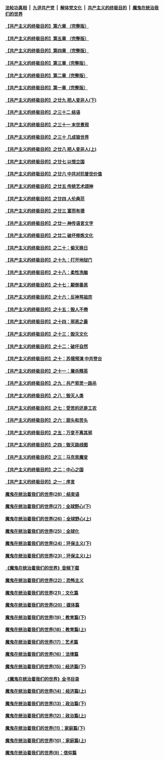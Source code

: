 ####  [法轮功真相](../../../../basic/blob/master/README.md?t=08221113) &nbsp;|&nbsp; [九评共产党](../../../../9ping.md/blob/master/README.md?t=08221113) &nbsp;|&nbsp; [解体党文化](../../../../jtdwh.md/blob/master/README.md?t=08221113)  &nbsp;|&nbsp; [共产主义的终极目的](../../../../gczydzjmd.md/blob/master/README.md?t=08221113) &nbsp;|&nbsp; [魔鬼在统治我们的世界](../../../../mgztzwmdsj.md/blob/master/README.md?t=08221113) 

#### [【共产主义的终极目的】第六章 （完整版）](../pages/nsc422/n11428913.md?t=08221113) 

#### [【共产主义的终极目的】第五章 （完整版）](../pages/nsc422/n11428912.md?t=08221113) 

#### [【共产主义的终极目的】第四章 （完整版）](../pages/nsc422/n11428907.md?t=08221113) 

#### [【共产主义的终极目的】第三章（完整版）](../pages/nsc422/n11428848.md?t=08221113) 

#### [【共产主义的终极目的】第二章（完整版）](../pages/nsc422/n11428831.md?t=08221113) 

#### [【共产主义的终极目的】第一章（完整版）](../pages/nsc422/n11417651.md?t=08221113) 

#### [【共产主义的终极目的】之廿九 把人变非人(下)](../pages/nsc422/n11344140.md?t=08221113) 

#### [【共产主义的终极目的】之三十二 结语](../pages/nsc422/n11360535.md?t=08221113) 

#### [【共产主义的终极目的】之三十一 末世景观](../pages/nsc422/n11351129.md?t=08221113) 

#### [【共产主义的终极目的】之三十 几成狼世界](../pages/nsc422/n11348280.md?t=08221113) 

#### [【共产主义的终极目的】之廿八 把人变非人(上)](../pages/nsc422/n11340492.md?t=08221113) 

#### [【共产主义的终极目的】之廿七 以恨立国](../pages/nsc422/n11336944.md?t=08221113) 

#### [【共产主义的终极目的】之廿六 中共对抗普世价值](../pages/nsc422/n11324785.md?t=08221113) 

#### [【共产主义的终极目的】之廿五 传统艺术颂神](../pages/nsc422/n11296396.md?t=08221113) 

#### [【共产主义的终极目的】之廿四 人伦典范](../pages/nsc422/n11296397.md?t=08221113) 

#### [【共产主义的终极目的】之廿三 富而有德](../pages/nsc422/n11283598.md?t=08221113) 

#### [【共产主义的终极目的】之廿一 神传语言文字](../pages/nsc422/n11263265.md?t=08221113) 

#### [【共产主义的终极目的】之廿二 破坏修炼文化](../pages/nsc422/n11245728.md?t=08221113) 

#### [【共产主义的终极目的】之二十：偷天换日](../pages/nsc422/n11238846.md?t=08221113) 

#### [【共产主义的终极目的】之十九：打开地狱门](../pages/nsc422/n11206376.md?t=08221113) 

#### [【共产主义的终极目的】之十八：柔性洗脑](../pages/nsc422/n11199994.md?t=08221113) 

#### [【共产主义的终极目的】之十七：颠倒善恶](../pages/nsc422/n11179782.md?t=08221113) 

#### [【共产主义的终极目的】之十六：反神骂祖宗](../pages/nsc422/n11166798.md?t=08221113) 

#### [【共产主义的终极目的】之十五：毁人不倦](../pages/nsc422/n11166792.md?t=08221113) 

#### [【共产主义的终极目的】之十四：邪恶之最](../pages/nsc422/n11150249.md?t=08221113) 

#### [【共产主义的终极目的】之十三：毁灭文化](../pages/nsc422/n11135227.md?t=08221113) 

#### [【共产主义的终极目的】之十二：破坏自然](../pages/nsc422/n11135214.md?t=08221113) 

#### [【共产主义的终极目的】之十：苏俄预演 中共登台](../pages/nsc422/n11118424.md?t=08221113) 

#### [【共产主义的终极目的】之十一：屠杀精英](../pages/nsc422/n11118442.md?t=08221113) 

#### [【共产主义的终极目的】之九：共产邪灵一路杀](../pages/nsc422/n11114139.md?t=08221113) 

#### [【共产主义的终极目的】之八：毁灭人类](../pages/nsc422/n11108503.md?t=08221113) 

#### [【共产主义的终极目的】之七：受苦的还是工农](../pages/nsc422/n11101809.md?t=08221113) 

#### [【共产主义的终极目的】之六：甜头和苦头](../pages/nsc422/n11096971.md?t=08221113) 

#### [【共产主义的终极目的】之五：万变不离其邪](../pages/nsc422/n11091285.md?t=08221113) 

#### [【共产主义的终极目的】之四：毁灭路线图](../pages/nsc422/n11086284.md?t=08221113) 

#### [【共产主义的终极目的】之三：马克思魔变](../pages/nsc422/n11061941.md?t=08221113) 

#### [【共产主义的终极目的】之二：中心之国](../pages/nsc422/n11047728.md?t=08221113) 

#### [【共产主义的终极目的】之一：序言](../pages/nsc422/n11086077.md?t=08221113) 

#### [魔鬼在统治着我们的世界(28)：结束语](../pages/nsc422/n10936246.md?t=08221113) 

#### [魔鬼在统治着我们的世界(27)：全球野心(下)](../pages/nsc422/n10928319.md?t=08221113) 

#### [魔鬼在统治着我们的世界(26)：全球野心(上)](../pages/nsc422/n10900318.md?t=08221113) 

#### [魔鬼在统治着我们的世界(25)：全球化](../pages/nsc422/n10788205.md?t=08221113) 

#### [魔鬼在统治着我们的世界(24)：环保主义(下)](../pages/nsc422/n10695307.md?t=08221113) 

#### [魔鬼在统治着我们的世界(23)：环保主义(上)](../pages/nsc422/n10688613.md?t=08221113) 

#### [《魔鬼在统治着我们的世界》音频下载](../pages/nsc422/n10635553.md?t=08221113) 

#### [魔鬼在统治着我们的世界(22)：恐怖主义](../pages/nsc422/n10614727.md?t=08221113) 

#### [魔鬼在统治着我们的世界(21)：文化篇](../pages/nsc422/n10597706.md?t=08221113) 

#### [魔鬼在统治着我们的世界(20)：媒体篇](../pages/nsc422/n10586579.md?t=08221113) 

#### [魔鬼在统治着我们的世界(19)：教育篇(下)](../pages/nsc422/n10564808.md?t=08221113) 

#### [魔鬼在统治着我们的世界(18)：教育篇(上)](../pages/nsc422/n10526970.md?t=08221113) 

#### [魔鬼在统治着我们的世界(17)：艺术篇](../pages/nsc422/n10499093.md?t=08221113) 

#### [魔鬼在统治着我们的世界(16)：法律篇](../pages/nsc422/n10485969.md?t=08221113) 

#### [魔鬼在统治着我们的世界(15)：经济篇(下)](../pages/nsc422/n10469975.md?t=08221113) 

#### [《魔鬼在统治着我们的世界》全书目录](../pages/nsc422/n10464261.md?t=08221113) 

#### [魔鬼在统治着我们的世界(14)：经济篇(上)](../pages/nsc422/n10457370.md?t=08221113) 

#### [魔鬼在统治着我们的世界(13)：政治篇(下)](../pages/nsc422/n10448270.md?t=08221113) 

#### [魔鬼在统治着我们的世界(12)：政治篇(上)](../pages/nsc422/n10444576.md?t=08221113) 

#### [魔鬼在统治着我们的世界(11)：家庭篇(下)](../pages/nsc422/n10440961.md?t=08221113) 

#### [魔鬼在统治着我们的世界(10)：家庭篇(上)](../pages/nsc422/n10435448.md?t=08221113) 

#### [魔鬼在统治着我们的世界(9)：信仰篇](../pages/nsc422/n10432159.md?t=08221113) 

